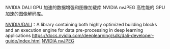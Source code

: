 

NVIDIA DALI GPU 加速的数据增强和图像加载库
NVIDIA nvJPEG 高性能的 GPU 加速的图像解码库。

[NVIDIA/DALI](https://github.com/NVIDIA/dali)：A library containing both highly optimized building blocks and an execution engine for data pre-processing in deep learning applications https://docs.nvidia.com/deeplearning/sdk/dali-developer-guide/index.html
[NVIDIA nvJPEG](https://developer.nvidia.com/nvjpeg)
